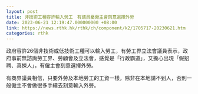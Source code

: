 ```yaml
---
layout: post
title: 非技術工種容許輸入勞工　有議員憂僱主會刻意選擇外勞
date: 2023-06-21 12:19:47.000000000 +08:00
link: https://news.rthk.hk/rthk/ch/component/k2/1705717-20230621.htm
categories: rthk
---
```


政府容許26個非技術或低技術工種可以輸入勞工，有勞工界立法會議員表示，政府事前無諮詢勞工界、勞顧會及立法會，感覺是「行政霸道」，又擔心出現「假招聘、真揀人」，有僱主會刻意選擇外勞。

有商界議員相信，只要外勞及本地勞工的工資一樣，除非在本地請不到人，否則一般僱主不會做很多手續去刻意輸入外勞。
